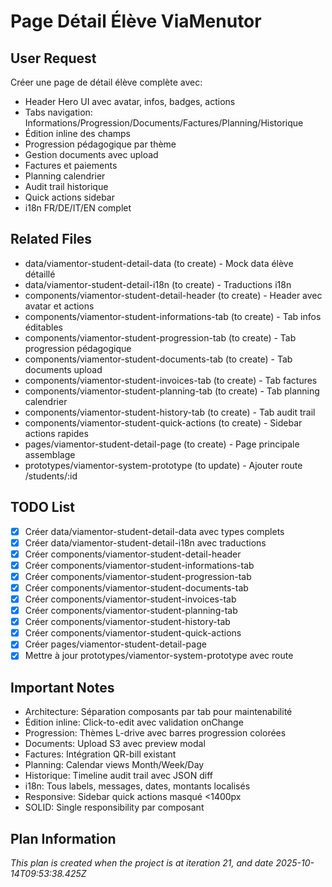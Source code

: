# Page Détail Élève ViaMenutor

## User Request
Créer une page de détail élève complète avec:
- Header Hero UI avec avatar, infos, badges, actions
- Tabs navigation: Informations/Progression/Documents/Factures/Planning/Historique
- Édition inline des champs
- Progression pédagogique par thème
- Gestion documents avec upload
- Factures et paiements
- Planning calendrier
- Audit trail historique
- Quick actions sidebar
- i18n FR/DE/IT/EN complet

## Related Files
- data/viamentor-student-detail-data (to create) - Mock data élève détaillé
- data/viamentor-student-detail-i18n (to create) - Traductions i18n
- components/viamentor-student-detail-header (to create) - Header avec avatar et actions
- components/viamentor-student-informations-tab (to create) - Tab infos éditables
- components/viamentor-student-progression-tab (to create) - Tab progression pédagogique
- components/viamentor-student-documents-tab (to create) - Tab documents upload
- components/viamentor-student-invoices-tab (to create) - Tab factures
- components/viamentor-student-planning-tab (to create) - Tab planning calendrier
- components/viamentor-student-history-tab (to create) - Tab audit trail
- components/viamentor-student-quick-actions (to create) - Sidebar actions rapides
- pages/viamentor-student-detail-page (to create) - Page principale assemblage
- prototypes/viamentor-system-prototype (to update) - Ajouter route /students/:id

## TODO List
- [x] Créer data/viamentor-student-detail-data avec types complets
- [x] Créer data/viamentor-student-detail-i18n avec traductions
- [x] Créer components/viamentor-student-detail-header
- [x] Créer components/viamentor-student-informations-tab
- [x] Créer components/viamentor-student-progression-tab
- [x] Créer components/viamentor-student-documents-tab
- [x] Créer components/viamentor-student-invoices-tab
- [x] Créer components/viamentor-student-planning-tab
- [x] Créer components/viamentor-student-history-tab
- [x] Créer components/viamentor-student-quick-actions
- [x] Créer pages/viamentor-student-detail-page
- [x] Mettre à jour prototypes/viamentor-system-prototype avec route

## Important Notes
- Architecture: Séparation composants par tab pour maintenabilité
- Édition inline: Click-to-edit avec validation onChange
- Progression: Thèmes L-drive avec barres progression colorées
- Documents: Upload S3 avec preview modal
- Factures: Intégration QR-bill existant
- Planning: Calendar views Month/Week/Day
- Historique: Timeline audit trail avec JSON diff
- i18n: Tous labels, messages, dates, montants localisés
- Responsive: Sidebar quick actions masqué <1400px
- SOLID: Single responsibility par composant

  
## Plan Information
*This plan is created when the project is at iteration 21, and date 2025-10-14T09:53:38.425Z*
